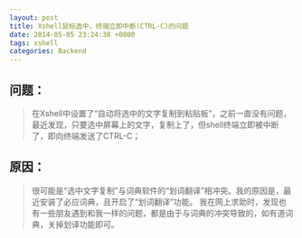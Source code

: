 ```yaml
---
layout: post
title: Xshell鼠标选中，终端立即中断(CTRL-C)的问题
date: 2014-05-05 23:24:38 +0800
tags: xshell
categories: Backend
---
```


## 问题：

> 在Xshell中设置了“自动将选中的文字复制到粘贴板”，之前一直没有问题，最近发现，只要选中屏幕上的文字，复制上了，但shell终端立即被中断了，即向终端发送了CTRL-C；

## 原因：

> 很可能是“选中文字复制”与词典软件的“划词翻译”相冲突。我的原因是，最近安装了必应词典，且开启了“划词翻译”功能。
我在网上求助时，发现也有一些朋友遇到和我一样的问题，都是由于与词典的冲突导致的，如有道词典，关掉划译功能即可。
